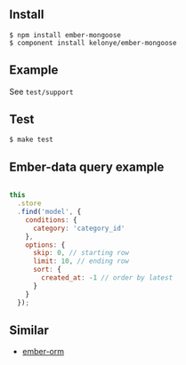 Install
---

    $ npm install ember-mongoose
    $ component install kelonye/ember-mongoose

Example
---

See `test/support`

Test
---

    $ make test

Ember-data query example
---

```js

this
  .store
  .find('model', {
    conditions: {
      category: 'category_id'
    },
    options: {
      skip: 0, // starting row
      limit: 10, // ending row
      sort: {
        created_at: -1 // order by latest
      }
    }
  });

```

Similar
---

- [ember-orm](https://github.com/kelonye/ember-orm)
